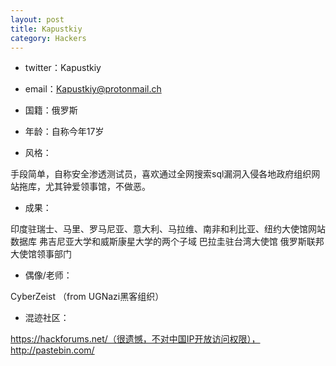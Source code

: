```yaml
---
layout: post
title: Kapustkiy
category: Hackers
---
```


* twitter：Kapustkiy
* email：Kapustkiy@protonmail.ch

* 国籍：俄罗斯
* 年龄：自称今年17岁

* 风格：

手段简单，自称安全渗透测试员，喜欢通过全网搜索sql漏洞入侵各地政府组织网站拖库，尤其钟爱领事馆，不做恶。

* 成果：

印度驻瑞士、马里、罗马尼亚、意大利、马拉维、南非和利比亚、纽约大使馆网站数据库
弗吉尼亚大学和威斯康星大学的两个子域
巴拉圭驻台湾大使馆
俄罗斯联邦大使馆领事部门

* 偶像/老师：

CyberZeist （from UGNazi黑客组织）

* 混迹社区：

https://hackforums.net/（很遗憾，不对中国IP开放访问权限），
http://pastebin.com/
